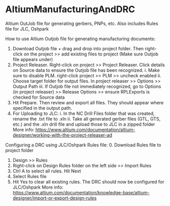 # AltiumManufacturingAndDRC
Altium OutJob file for generating gerbers, PNPs, etc. Also includes Rules file for JLC, Oshpark

How to use Altium Outjob file for generating manufacturing documents:
1. Download Outjob file + drag and drop into project folder. Then right-click on the project >> add existing files to project (Make sure Outjob file appears under)
2. Project Releaser. Right-click on project >> Project Releaser. Click details on Source data to ensure the Outjob file has been recognized.
    i. Make sure to disable PLM. right-click project >> PLM >> uncheck enabled
    ii. Choose target folder for output files. In project releaser >> Options >> Output Path
    iii. If Outjob file not immediately recognized, go to Options (in project releaser) >> Release Options >> ensure RPLExports is checked for Source data
3. Hit Prepare. Then review and export all files. They should appear where specified in the output path.
4. For Uploading to JLC:
    i. In the NC Drill Files folder that was created, rename the .txt file to .xln
    ii. Take all generated gerber files (GTL, GTS, etc.) and the .xln drill file and upload those to JLC in a zipped folder
More info:
https://www.altium.com/documentation/altium-designer/working-with-the-project-releaser-ad

Configuring a DRC using JLC/Oshpark Rules file:
0. Download Rules file to project folder
1. Design >> Rules
2. Right-click on Design Rules folder on the left side >> Import Rules
3. Ctrl A to select all rules. Hit Next
4. Select Rules file
5. Hit Yes to clear all existing rules. The DRC should now be configured for JLC/Oshpark
More info:
https://www.altium.com/documentation/knowledge-base/altium-designer/import-or-export-design-rules
